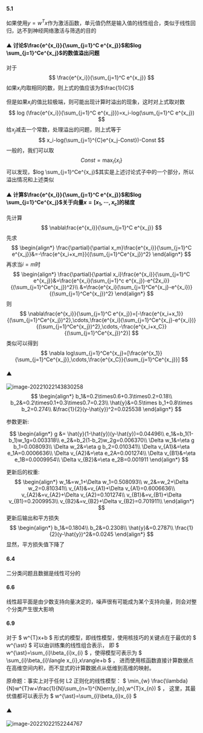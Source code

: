 #### 5.1

如果使用$y=w^Tx$作为激活函数，单元值仍然是输入值的线性组合，类似于线性回归，达不到神经网络激活与筛选的目的

#### ▲ 讨论$\frac{e^{x_i}}{\sum_{j=1}^C e^{x_j}}$和$log \sum_{j=1}^Ce^{x_j}$的数值溢出问题

对于
$$
\frac{e^{x_i}}{\sum_{j=1}^C e^{x_j}}
$$
如果$x_i$均取相同的数，则上式的值应该为$\frac{1}{C}$

但是如果$x_i$的值比较极端，则可能出现计算时溢出的现象，这时对上式取对数
$$
log (\frac{e^{x_i}}{\sum_{j=1}^C e^{x_j}})=x_i-log(\sum_{j=1}^C e^{x_j})
$$
给$x_j$减去一个常数，处理溢出的问题，则上式等于
$$
x_i-log(\sum_{j=1}^{C}e^{x_j-Const})-Const
$$
一般的，我们可以取
$$
Const = \max_i \{x_i\}
$$
可以发现，$log \sum_{j=1}^Ce^{x_j}$其实是上述讨论式子中的一个部分，所以溢出情况和上述类似



#### ▲ 计算$\frac{e^{x_i}}{\sum_{j=1}^C e^{x_j}}$和$log \sum_{j=1}^Ce^{x_j}$关于向量$x = [x_1,\cdots,x_c]$的梯度

先计算
$$
\nabla\frac{e^{x_i}}{\sum_{j=1}^C e^{x_j}}
$$
先求
$$
\begin{align*}
\frac{\partial}{\partial x_m}\frac{e^{x_i}}{\sum_{j=1}^C e^{x_j}}&=-\frac{e^{x_i+x_m}}{(\sum_{j=1}^Ce^{x_j})^2}
\end{align*}
$$
再求当$i=m$时
$$
\begin{align*}
\frac{\partial}{\partial x_i}\frac{e^{x_i}}{\sum_{j=1}^C e^{x_j}}&=\frac{e^{x_i}(\sum_{j=1}^c e^{x_j})-e^{2x_i}}{(\sum_{j=1}^Ce^{x_j})^2}\\
&=\frac{e^{x_i}(\sum_{j=1}^Ce^{x_j}-e^{x_i})}{(\sum_{j=1}^Ce^{x_j})^2}
\end{align*}
$$
则
$$
\nabla\frac{e^{x_i}}{\sum_{j=1}^C e^{x_j}}=[-\frac{e^{x_i+x_1}}{(\sum_{j=1}^Ce^{x_j})^2},\cdots,\frac{e^{x_i}(\sum_{j=1}^Ce^{x_j}-e^{x_i})}{(\sum_{j=1}^Ce^{x_j})^2},\cdots,-\frac{e^{x_i+x_C}}{(\sum_{j=1}^Ce^{x_j})^2}]
$$
类似可以得到
$$
\nabla log\sum_{j=1}^Ce^{x_j}=[\frac{e^{x_1}}{\sum_{j=1}^Ce^{x_j}},\cdots,\frac{e^{x_C}}{\sum_{j=1}^Ce^{x_j}}]
$$

#### ▲

![image-20221022143830258](C:/Users/voyage/AppData/Roaming/Typora/typora-user-images/image-20221022143830258.png)
$$
\begin{align*}
b_1&=0.2\times0.6+0.3\times0.2=0.18\\
b_2&=0.2\times0.1+0.3\times0.7=0.23\\
\hat{y}&=0.5\times b_1+0.8\times b_2=0.274\\
&\frac{1}{2}(y-\hat{y})^2=0.025538
\end{align*}
$$

参数更新:

$$
\begin{align*}
g &= \hat{y}(1-\hat{y})(y-\hat{y})=0.04496\\
e_1&=b_1(1-b_1)w_1g=0.003318\\
e_2&=b_2(1-b_2)w_2g=0.006370\\
\Delta w_1&=\eta g b_1=0.008093\\
\Delta w_2&=\eta g b_2=0.010341\\
\Delta v_{A1}&=\eta e_1A=0.0006636\\
\Delta v_{A2}&=\eta e_2A=0.001274\\
\Delta v_{B1}&=\eta e_1B=0.0009954\\
\Delta v_{B2}&=\eta e_2B=0.001911
\end{align*}
$$

更新后的权重:
$$
\begin{align*}
w_1&=w_1+\Delta w_1=0.508093\\
w_2&=w_2+\Delta w_2=0.810341\\
v_{A1}&=v_{A1}+\Delta v_{A1}=0.6006636\\
v_{A2}&=v_{A2}+\Delta v_{A2}=0.101274\\
v_{B1}&=v_{B1}+\Delta v_{B1}=0.2009953\\
v_{B2}&=v_{B2}+\Delta v_{B2}=0.701911\\
\end{align*}
$$
更新后输出和平方损失
$$
\begin{align*}
b_1&=0.1804\\
b_2&=0.2308\\
\hat{y}&=0.2787\\
\frac{1}{2}(y-\hat{y})^2&=0.0245
\end{align*}
$$
显然，平方损失值下降了

#### 6.4

二分类问题且数据是线性可分的

#### 6.6

线性超平面是由少数支持向量决定的，噪声很有可能成为某个支持向量，则会对整个分类产生很大影响

#### 6.9

对于 $ w^{T}x+b $ 形式的模型，即线性模型，使用核技巧的关键点在于最优的 $ w^{\ast} $ 可以由训练集的线性组合表示， 即 $ w^{\ast}=\sum_{i}\beta_{i}x_{i} $ ，使得模型可表示为 $ \sum_{i}\beta_{i}\langle x_{i},x\rangle+b $ ， 进而使用核函数直接计算数据点在高维空间内积，而不显式的计算数据点从低维到高维的映射。

原命题：事实上对于任何 L2 正则化的线性模型： $ \min_{w} \frac{\lambda}{N}w^{T}w+\frac{1}{N}\sum_{n=1}^{N}err(y_{n},w^{T}x_{n}) $ ， 这里，其最优值都可以表示为 $ w^{\ast}=\sum_{i}\beta_{i}x_{i} $

#### ▲

![image-20221022152244767](C:/Users/voyage/AppData/Roaming/Typora/typora-user-images/image-20221022152244767.png)

